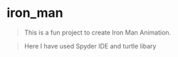 # iron_man
> This is a fun project to create Iron Man Animation.

> Here I have used Spyder IDE and turtle libary